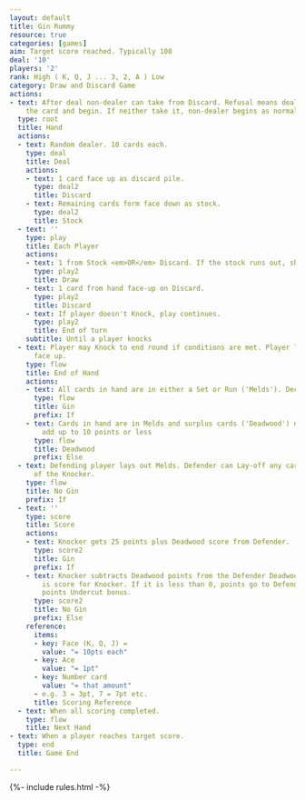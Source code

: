 ```yaml
---
layout: default
title: Gin Rummy
resource: true
categories: [games]
aim: Target score reached. Typically 100
deal: '10'
players: '2'
rank: High ( K, Q, J ... 3, 2, A ) Low
category: Draw and Discard Game
actions:
- text: After deal non-dealer can take from Discard. Refusal means dealer can take
    the card and begin. If neither take it, non-dealer begins as normal.
  type: root
  title: Hand
  actions:
  - text: Random dealer. 10 cards each.
    type: deal
    title: Deal
    actions:
    - text: 1 card face up as discard pile.
      type: deal2
      title: Discard
    - text: Remaining cards form face down as stock.
      type: deal2
      title: Stock
  - text: ''
    type: play
    title: Each Player
    actions:
    - text: 1 from Stock <em>OR</em> Discard. If the stock runs out, shuffle and reuse.
      type: play2
      title: Draw
    - text: 1 card from hand face-up on Discard.
      type: play2
      title: Discard
    - text: If player doesn't Knock, play continues.
      type: play2
      title: End of turn
    subtitle: Until a player knocks
  - text: Player may Knock to end round if conditions are met. Player lays all cards
      face up.
    type: flow
    title: End of Hand
    actions:
    - text: All cards in hand are in either a Set or Run ('Melds'). Declare 'Gin'.
      type: flow
      title: Gin
      prefix: If
    - text: Cards in hand are in Melds and surplus cards ('Deadwood') not in any meld
        add up to 10 points or less
      type: flow
      title: Deadwood
      prefix: Else
  - text: Defending player lays out Melds. Defender can Lay-off any cards to the Melds
      of the Knocker.
    type: flow
    title: No Gin
    prefix: If
  - text: ''
    type: score
    title: Score
    actions:
    - text: Knocker gets 25 points plus Deadwood score from Defender.
      type: score2
      title: Gin
      prefix: If
    - text: Knocker subtracts Deadwood points from the Defender Deadwood points. Results
        is score for Knocker. If it is less than 0, points go to Defender plus 25
        points Undercut bonus.
      type: score2
      title: No Gin
      prefix: Else
    reference:
      items:
      - key: Face (K, Q, J) =
        value: "= 10pts each"
      - key: Ace
        value: "= 1pt"
      - key: Number card
        value: "= that amount"
      - e.g. 3 = 3pt, 7 = 7pt etc.
      title: Scoring Reference
  - text: When all scoring completed.
    type: flow
    title: Next Hand
- text: When a player reaches target score.
  type: end
  title: Game End

---
```


{%- include rules.html -%}
